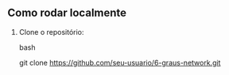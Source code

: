 ## Como rodar localmente

1. Clone o repositório:
   
   bash
   
   git clone https://github.com/seu-usuario/6-graus-network.git
